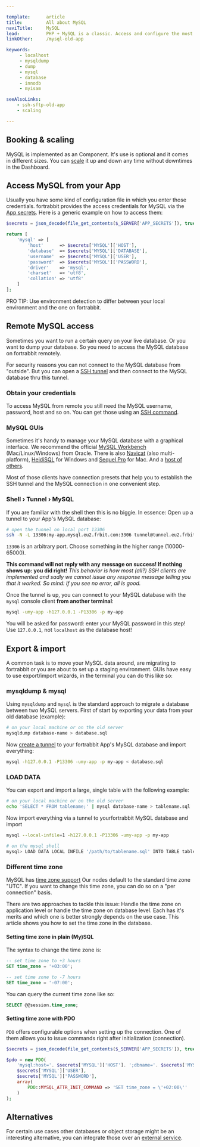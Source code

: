 ```yaml
---

template:      article
title:         All about MySQL
naviTitle:     MySQL
lead:          PHP + MySQL is a classic. Access and configure the most common database on fortrabbit.
linkOther:     /mysql-old-app

keywords:
     - localhost
     - mysqldump
     - dump
     - mysql
     - database
     - innodb
     - myisam

seeAlsoLinks:
    - ssh-sftp-old-app
    - scaling

---
```


## Booking & scaling

MySQL is implemented as an Component. It's use is optional and it comes in different sizes. You can [scale](scaling#toc-mysql) it up and down any time without downtimes in the Dashboard.


## Access MySQL from your App

Usually you have some kind of configuration file in which you enter those credentials. fortrabbit provides the access credentials for MySQL via the [App secrets](secrets). Here is a generic example on how to access them:

```php
$secrets = json_decode(file_get_contents($_SERVER['APP_SECRETS']), true);

return [
    'mysql' => [
        'host'      => $secrets['MYSQL']['HOST'],
        'database'  => $secrets['MYSQL']['DATABASE'],
        'username'  => $secrets['MYSQL']['USER'],
        'password'  => $secrets['MYSQL']['PASSWORD'],
        'driver'    => 'mysql',
        'charset'   => 'utf8',
        'collation' => 'utf8'
    ]
];
```

PRO TIP: Use environment detection to differ between your local environment and the one on fortrabbit.

## Remote MySQL access

Sometimes you want to run a certain query on your live database. Or you want to dump your database. So you need to access the MySQL database on fortrabbit remotely.

For security reasons you can not connect to the MySQL database from "outside". But you can open a [SSH tunnel](http://en.wikipedia.org/wiki/Tunneling_protocol) and then connect to the MySQL database thru this tunnel.

### Obtain your credentials

To access MySQL from remote you still need the MySQL username, password, host and so on. You can get those using an [SSH command](secrets#toc-accessing-app-secrets).

### MySQL GUIs

Sometimes it's handy to manage your MySQL database with a graphical interface. We recommend the official [MySQL Workbench](http://www.mysql.com/products/workbench/) (Mac/Linux/Windows) from Oracle. There is also [Navicat](http://www.navicat.com/products/navicat-for-mysql) (also multi-platform), [HeidiSQL](http://www.heidisql.com/) for Windows and [Sequel Pro](http://www.sequelpro.com/) for Mac. And a [host of others](https://www.google.com/search?q=mysql%20gui).

Most of those clients have connection presets that help you to establish the SSH tunnel and the MySQL connection in one convenient step.

### Shell › Tunnel › MySQL

If you are familiar with the shell then this is no biggie. In essence: Open up a tunnel to your App's MySQL database:

```bash
# open the tunnel on local port 13306
ssh -N -L 13306:my-app.mysql.eu2.frbit.com:3306 tunnel@tunnel.eu2.frbit.com
```

`13306` is an arbitrary port. Choose something in the higher range (10000-65000). 

**This command will not reply with any message on success! If nothing shows up: you did right!** *This behavior is how most (all?) SSH clients are implemented and sadly we cannot issue any response message telling you that it worked. So mind: If you see no error, all is good.*

Once the tunnel is up, you can connect to your MySQL database with the `mysql` console client **from another terminal**:

```bash
mysql -umy-app -h127.0.0.1 -P13306 -p my-app
```

You will be asked for password: enter your MySQL password in this step! Use `127.0.0.1`, not `localhost` as the database host!


##  Export & import

A common task is to move your MySQL data around, are migrating to fortrabbit or you are about to set up a staging environment. GUIs have easy to use export/import wizards, in the terminal you can do this like so:

### mysqldump & mysql

Using `mysqldump` and `mysql` is the standard approach to migrate a database between two MySQL servers. First of start by exporting your data from your old database (example):

```bash
# on your local machine or on the old server
mysqldump database-name > database.sql
```

Now [create a tunnel](#toc-shell-tunnel-mysql) to your fortrabbit App's MySQL database and import everything:

```bash
mysql -h127.0.0.1 -P13306 -umy-app -p my-app < database.sql
```

### LOAD DATA

You can export and import a large, single table with the following example:

```bash
# on your local machine or on the old server
echo 'SELECT * FROM tablename;' | mysql database-name > tablename.sql
```

Now import everything via a tunnel to yourfortrabbit MySQL database and import

```bash
mysql --local-infile=1 -h127.0.0.1 -P13306 -umy-app -p my-app

# on the mysql shell
mysql> LOAD DATA LOCAL INFILE '/path/to/tablename.sql' INTO TABLE tablename;
```


### Different time zone

MySQL has [time zone support](http://dev.mysql.com/doc/refman/5.5/en/time-zone-support.html) Our nodes default to the standard time zone "UTC". If you want to change this time zone, you can do so on a "per connection" basis.

There are two approaches to tackle this issue: Handle the time zone on application level or handle the time zone on database level. Each has it's merits and which one is better strongly depends on the use case. This article shows you how to set the time zone in the database.

#### Setting time zone in plain (My)SQL

The syntax to change the time zone is:

```sql
-- set time zone to +3 hours
SET time_zone = '+03:00';

-- set time zone to -7 hours
SET time_zone = '-07:00';
```

You can query the current time zone like so:

```sql
SELECT @@session.time_zone;
```

#### Setting time zone with PDO

`PDO` offers configurable options when setting up the connection. One of them allows you to issue commands right after initialization (connection).

```php
$secrets = json_decode(file_get_contents($_SERVER['APP_SECRETS']), true);

$pdo = new PDO(
    'mysql:host='. $secrets['MYSQL']['HOST']. ';dbname='. $secrets['MYSQL']['DATABASE'],
    $secrets['MYSQL']['USER'],
    $secrets['MYSQL']['PASSWORD'],
    array(
        PDO::MYSQL_ATTR_INIT_COMMAND => 'SET time_zone = \'+02:00\''
    )
);
```

## Alternatives

For certain use cases other databases or object storage might be an interesting alternative, you can integrate those over an [external service](external-services).